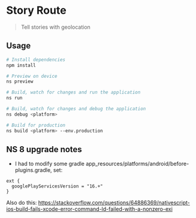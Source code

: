 # Story Route

> Tell stories with geolocation

## Usage

``` bash
# Install dependencies
npm install

# Preview on device
ns preview

# Build, watch for changes and run the application
ns run

# Build, watch for changes and debug the application
ns debug <platform>

# Build for production
ns build <platform> --env.production

```

## NS 8 upgrade notes
- I had to modify some gradle
app_resources/platforms/android/before-plugins.gradle, set:
```
ext {
  googlePlayServicesVersion = "16.+"
}
```
Also do this: https://stackoverflow.com/questions/64886369/nativescript-ios-build-fails-xcode-error-command-ld-failed-with-a-nonzero-exi 
